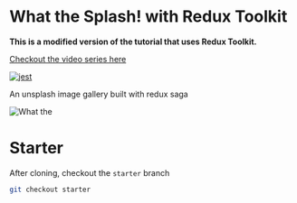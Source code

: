 # What the Splash! with Redux Toolkit

**This is a modified version of the tutorial that uses Redux Toolkit.**

[Checkout the video series here](https://www.youtube.com/playlist?list=PLMV09mSPNaQlWvqEwF6TfHM-CVM6lXv39)

[![jest](https://jestjs.io/img/jest-badge.svg)](https://github.com/facebook/jest)

An unsplash image gallery built with redux saga

![What the](https://i.imgur.com/nR1iw8P.jpg)

# Starter

After cloning, checkout the `starter` branch

```bash
git checkout starter
```
